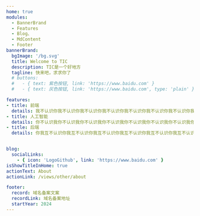 ```yaml
---
home: true
modules:
  - BannerBrand
  - Features
  - Blog、
  - MdContent
  - Footer
bannerBrand:
  bgImage: '/bg.svg'
  title: Welcome to TIC
  description: TIC是一个好地方
  tagline: 快来吧，求求你了
  # buttons:
  #   - { text: 紫色按钮, link: 'https://www.baidu.com' }
  #   - { text: 灰色按钮, link: 'https://www.baidu.com', type: 'plain' }

features:
- title: 前端
  details: 我不认识你我不认识你我不认识你我不认识你我不认识你我不认识你我不认识你我不认识你我不认识你
- title: 人工智能
  details: 你不认识我你不认识我你不认识我你不认识我你不认识我你不认识我你不认识我你不认识我你不认识我
- title: 后端
  details: 你我互不认识你我互不认识你我互不认识你我互不认识你我互不认识你我互不认识你我互不认识你我互不认识


blog:
  socialLinks:
    - { icon: 'LogoGithub', link: 'https://www.baidu.com' }
isShowTitleInHome: true
actionText: About
actionLink: /views/other/about

footer: 
  record: 域名备案文案
  recordLink: 域名备案地址
  startYear: 2024
---
```


<try />
